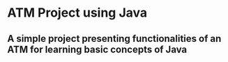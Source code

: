 # ATM Project using Java

## A simple project presenting functionalities of an ATM for learning basic concepts of Java
